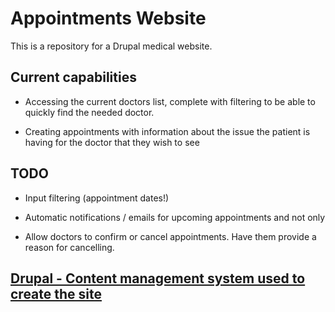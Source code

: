 # **Appointments Website**

This is a repository for a Drupal medical website.

## Current capabilities

- Accessing the current doctors list, complete with filtering to be able to quickly find the needed doctor.

- Creating appointments with information about the issue the patient is having for the doctor that they wish to see

## TODO

- Input filtering (appointment dates!)

- Automatic notifications / emails for upcoming appointments and not only

- Allow doctors to confirm or cancel appointments. Have them provide a reason for cancelling.

## [Drupal - Content management system used to create the site](https://www.drupal.org/)
